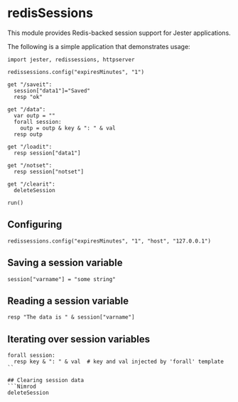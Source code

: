 # redisSessions

This module provides Redis-backed session support for Jester applications.  

The following is a simple application that demonstrates usage:

```Nimrod
import jester, redissessions, httpserver

redissessions.config("expiresMinutes", "1")

get "/saveit":
  session["data1"]="Saved"
  resp "ok"

get "/data":
  var outp = ""
  forall session:
    outp = outp & key & ": " & val
  resp outp

get "/loadit":
  resp session["data1"]

get "/notset":
  resp session["notset"]

get "/clearit":
  deleteSession

run()
```

## Configuring
```Nimrod
redissessions.config("expiresMinutes", "1", "host", "127.0.0.1")
```

## Saving a session variable
```Nimrod
session["varname"] = "some string"
```

## Reading a session variable
```Nimrod
resp "The data is " & session["varname"]
```

## Iterating over session variables
```Nimrod
forall session:
  resp key & ": " & val  # key and val injected by 'forall' template
``

## Clearing session data
```Nimrod
deleteSession
```
